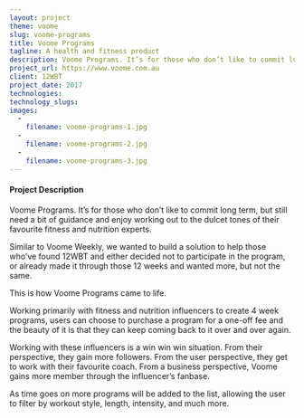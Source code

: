 ```yaml
---
layout: project
theme: voome
slug: voome-programs
title: Voome Programs
tagline: A health and fitness product
description: Voome Programs. It’s for those who don’t like to commit long term, but still need a bit of guidance and enjoy working out to the dulcet tones of their favourite fitness and nutrition experts.
project_url: https://www.voome.com.au
client: 12WBT
project_date: 2017
technologies:
technology_slugs:
images:
  -
    filename: voome-programs-1.jpg
  -
    filename: voome-programs-2.jpg
  -
    filename: voome-programs-3.jpg
---
```


#### Project Description

Voome Programs. It’s for those who don’t like to commit long term, but still need a bit of guidance and enjoy working out to the dulcet tones of their favourite fitness and nutrition experts.

Similar to Voome Weekly, we wanted to build a solution to help those who’ve found 12WBT and either decided not to participate in the program, or already made it through those 12 weeks and wanted more, but not the same.

This is how Voome Programs came to life.

Working primarily with fitness and nutrition influencers to create 4 week programs, users can choose to purchase a program for a one-off fee and the beauty of it is that they can keep coming back to it over and over again.

Working with these influencers is a win win win situation. From their perspective, they gain more followers. From the user perspective, they get to work with their favourite coach. From a business perspective, Voome gains more member through the influencer’s fanbase.

As time goes on more programs will be added to the list, allowing the user to filter by workout style, length, intensity, and much more.
